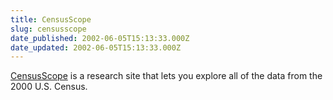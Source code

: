 ```yaml
---
title: CensusScope
slug: censusscope
date_published: 2002-06-05T15:13:33.000Z
date_updated: 2002-06-05T15:13:33.000Z
---
```


[CensusScope](http://www.censusscope.org/) is a research site that lets you explore all of the data from the 2000 U.S. Census.
